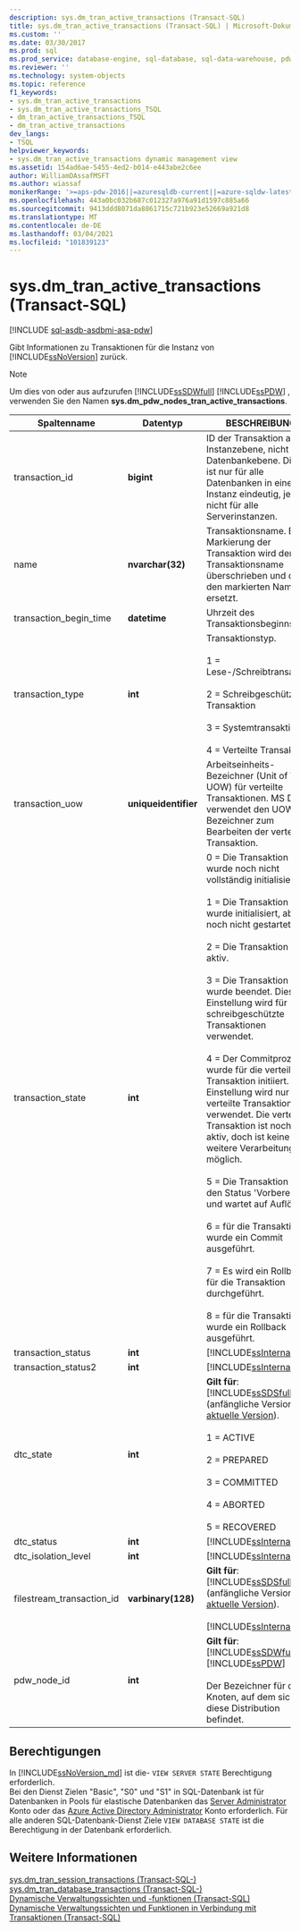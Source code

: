 ```yaml
---
description: sys.dm_tran_active_transactions (Transact-SQL)
title: sys.dm_tran_active_transactions (Transact-SQL) | Microsoft-Dokumentation
ms.custom: ''
ms.date: 03/30/2017
ms.prod: sql
ms.prod_service: database-engine, sql-database, sql-data-warehouse, pdw
ms.reviewer: ''
ms.technology: system-objects
ms.topic: reference
f1_keywords:
- sys.dm_tran_active_transactions
- sys.dm_tran_active_transactions_TSQL
- dm_tran_active_transactions_TSQL
- dm_tran_active_transactions
dev_langs:
- TSQL
helpviewer_keywords:
- sys.dm_tran_active_transactions dynamic management view
ms.assetid: 154ad6ae-5455-4ed2-b014-e443abe2c6ee
author: WilliamDAssafMSFT
ms.author: wiassaf
monikerRange: '>=aps-pdw-2016||=azuresqldb-current||=azure-sqldw-latest||>=sql-server-2016||>=sql-server-linux-2017||=azuresqldb-mi-current'
ms.openlocfilehash: 443a0bc032b687c012327a976a91d1597c885a66
ms.sourcegitcommit: 9413ddd8071da8861715c721b923e52669a921d8
ms.translationtype: MT
ms.contentlocale: de-DE
ms.lasthandoff: 03/04/2021
ms.locfileid: "101839123"
---
```

# <a name="sysdm_tran_active_transactions-transact-sql"></a>sys.dm_tran_active_transactions (Transact-SQL)
[!INCLUDE [sql-asdb-asdbmi-asa-pdw](../../includes/applies-to-version/sql-asdb-asdbmi-asa-pdw.md)]

  Gibt Informationen zu Transaktionen für die Instanz von [!INCLUDE[ssNoVersion](../../includes/ssnoversion-md.md)] zurück.  
  
> [!NOTE]  
>  Um dies von oder aus aufzurufen [!INCLUDE[ssSDWfull](../../includes/sssdwfull-md.md)] [!INCLUDE[ssPDW](../../includes/sspdw-md.md)] , verwenden Sie den Namen **sys.dm_pdw_nodes_tran_active_transactions**.  
  
|Spaltenname|Datentyp|BESCHREIBUNG|  
|-----------------|---------------|-----------------|  
|transaction_id|**bigint**|ID der Transaktion auf Instanzebene, nicht auf Datenbankebene. Die ID ist nur für alle Datenbanken in einer Instanz eindeutig, jedoch nicht für alle Serverinstanzen.|  
|name|**nvarchar(32)**|Transaktionsname. Bei Markierung der Transaktion wird der Transaktionsname überschrieben und durch den markierten Namen ersetzt.|  
|transaction_begin_time|**datetime**|Uhrzeit des Transaktionsbeginns.|  
|transaction_type|**int**|Transaktionstyp.<br /><br /> 1 = Lese-/Schreibtransaktion<br /><br /> 2 = Schreibgeschützte Transaktion<br /><br /> 3 = Systemtransaktion<br /><br /> 4 = Verteilte Transaktion|  
|transaction_uow|**uniqueidentifier**|Arbeitseinheits-Bezeichner (Unit of Work, UOW) für verteilte Transaktionen. MS DTC verwendet den UOW-Bezeichner zum Bearbeiten der verteilten Transaktion.|  
|transaction_state|**int**|0 = Die Transaktion wurde noch nicht vollständig initialisiert.<br /><br /> 1 = Die Transaktion wurde initialisiert, aber noch nicht gestartet.<br /><br /> 2 = Die Transaktion ist aktiv.<br /><br /> 3 = Die Transaktion wurde beendet. Diese Einstellung wird für schreibgeschützte Transaktionen verwendet.<br /><br /> 4 = Der Commitprozess wurde für die verteilte Transaktion initiiert. Diese Einstellung wird nur für verteilte Transaktionen verwendet. Die verteilte Transaktion ist noch aktiv, doch ist keine weitere Verarbeitung möglich.<br /><br /> 5 = Die Transaktion hat den Status 'Vorbereitet' und wartet auf Auflösung.<br /><br /> 6 = für die Transaktion wurde ein Commit ausgeführt.<br /><br /> 7 = Es wird ein Rollback für die Transaktion durchgeführt.<br /><br /> 8 = für die Transaktion wurde ein Rollback ausgeführt.|  
|transaction_status|**int**|[!INCLUDE[ssInternalOnly](../../includes/ssinternalonly-md.md)]|  
|transaction_status2|**int**|[!INCLUDE[ssInternalOnly](../../includes/ssinternalonly-md.md)]|  
|dtc_state|**int**|**Gilt für**: [!INCLUDE[ssSDSfull](../../includes/sssdsfull-md.md)] (anfängliche Version bis [aktuelle Version](/previous-versions/azure/ee336279(v=azure.100))).<br /><br /> 1 = ACTIVE<br /><br /> 2 = PREPARED<br /><br /> 3 = COMMITTED<br /><br /> 4 = ABORTED<br /><br /> 5 = RECOVERED|  
|dtc_status|**int**|[!INCLUDE[ssInternalOnly](../../includes/ssinternalonly-md.md)]|  
|dtc_isolation_level|**int**|[!INCLUDE[ssInternalOnly](../../includes/ssinternalonly-md.md)]|  
|filestream_transaction_id|**varbinary(128)**|**Gilt für**: [!INCLUDE[ssSDSfull](../../includes/sssdsfull-md.md)] (anfängliche Version bis [aktuelle Version](/previous-versions/azure/ee336279(v=azure.100))).<br /><br /> [!INCLUDE[ssInternalOnly](../../includes/ssinternalonly-md.md)]|  
|pdw_node_id|**int**|**Gilt für**: [!INCLUDE[ssSDWfull](../../includes/sssdwfull-md.md)] , [!INCLUDE[ssPDW](../../includes/sspdw-md.md)]<br /><br /> Der Bezeichner für den Knoten, auf dem sich diese Distribution befindet.|  
  
## <a name="permissions"></a>Berechtigungen

In [!INCLUDE[ssNoVersion_md](../../includes/ssnoversion-md.md)] ist die- `VIEW SERVER STATE` Berechtigung erforderlich.   
Bei den Dienst Zielen "Basic", "S0" und "S1" in SQL-Datenbank ist für Datenbanken in Pools für elastische Datenbanken das [Server Administrator](/azure/azure-sql/database/logins-create-manage#existing-logins-and-user-accounts-after-creating-a-new-database) Konto oder das [Azure Active Directory Administrator](/azure/azure-sql/database/authentication-aad-overview#administrator-structure) Konto erforderlich. Für alle anderen SQL-Datenbank-Dienst Ziele `VIEW DATABASE STATE` ist die Berechtigung in der Datenbank erforderlich.   
  
## <a name="see-also"></a>Weitere Informationen  
 [sys.dm_tran_session_transactions &#40;Transact-SQL-&#41;](../../relational-databases/system-dynamic-management-views/sys-dm-tran-session-transactions-transact-sql.md)   
 [sys.dm_tran_database_transactions &#40;Transact-SQL-&#41;](../../relational-databases/system-dynamic-management-views/sys-dm-tran-database-transactions-transact-sql.md)   
 [Dynamische Verwaltungssichten und -funktionen &#40;Transact-SQL&#41;](~/relational-databases/system-dynamic-management-views/system-dynamic-management-views.md)   
 [Dynamische Verwaltungssichten und Funktionen in Verbindung mit Transaktionen &#40;Transact-SQL&#41;](../../relational-databases/system-dynamic-management-views/transaction-related-dynamic-management-views-and-functions-transact-sql.md)  
